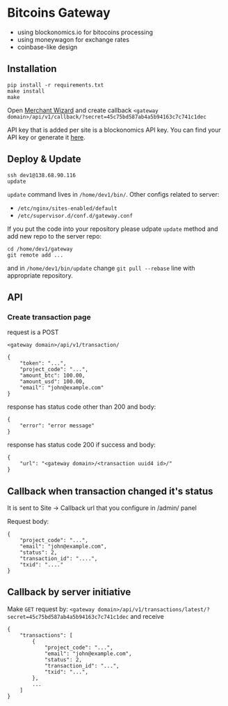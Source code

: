 # Bitcoins Gateway

- using blockonomics.io for bitocoins processing
- using moneywagon for exchange rates
- coinbase-like design

## Installation

```
pip install -r requirements.txt
make install
make
```

Open [Merchant Wizard](https://www.blockonomics.co/merchants) and create callback `<gateway domain>/api/v1/callback/?secret=45c75bd587ab4a5b94163c7c741c1dec`

API key that is added per site is a blockonomics API key. You can find your API key or generate it [here](https://www.blockonomics.co/blockonomics#/settings).

## Deploy & Update

```
ssh dev1@138.68.90.116
update
```

`update` command lives in `/home/dev1/bin/`. Other configs related to server:

- `/etc/nginx/sites-enabled/default`
- `/etc/supervisor.d/conf.d/gateway.conf`

If you put the code into your repository please udpate `update` method and add
new repo to the server repo:

```
cd /home/dev1/gateway
git remote add ...
```

and in `/home/dev1/bin/update` change `git pull --rebase` line with appropriate
repository.

## API

### Create transaction page

request is a POST

```
<gateway domain>/api/v1/transaction/

{
    "token": "...",
    "project_code": "...",
    "amount_btc": 100.00,
    "amount_usd": 100.00,
    "email": "john@example.com"
}
```

response has status code other than 200 and body:

```
{
    "error": "error message"
}
```

response has status code 200 if success and body:

```
{
    "url": "<gateway domain>/<transaction uuid4 id>/"
}
```

## Callback when transaction changed it's status

It is sent to Site -> Callback url that you configure in /admin/ panel

Request body:

```
{
    "project_code": "...",
    "email": "john@example.com",
    "status": 2,
    "transaction_id": "....",
    "txid": "...."
}
```

## Callback by server initiative

Make `GET` request by: `<gateway domain>/api/v1/transactions/latest/?secret=45c75bd587ab4a5b94163c7c741c1dec` and receive

```
{
    "transactions": [
        {
            "project_code": "...",
            "email": "john@example.com",
            "status": 2,
            "transaction_id": "...",
            "txid": "...",
        },
        ...
    ]
}
```
